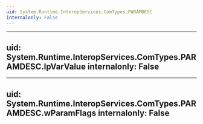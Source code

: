 ```yaml
---
uid: System.Runtime.InteropServices.ComTypes.PARAMDESC
internalonly: False
---
```


---
uid: System.Runtime.InteropServices.ComTypes.PARAMDESC.lpVarValue
internalonly: False
---

---
uid: System.Runtime.InteropServices.ComTypes.PARAMDESC.wParamFlags
internalonly: False
---
